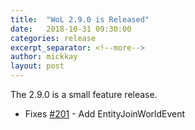 ```yaml
---
title:  "WoL 2.9.0 is Released"
date:   2018-10-31 09:30:00
categories: release
excerpt_separator: <!--more-->
author: mickkay
layout: post
---
```

The 2.9.0 is a small feature release.
<!--more-->
* Fixes [#201](https://github.com/wizards-of-lua/wizards-of-lua/issues/201) - Add EntityJoinWorldEvent

